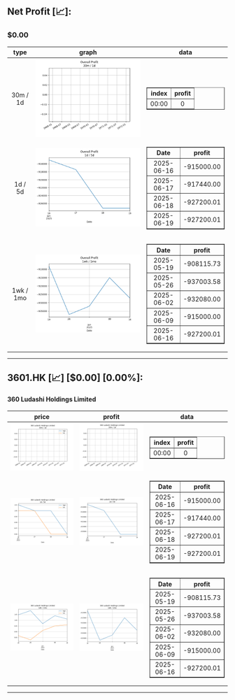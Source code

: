 ## Net Profit [📈]:
### $0.00
|type|graph|data|
|:---:|:---:|:---:|
|30m / 1d|![net_profit](image/overall_30m-1d.png)|<table border="1" class="dataframe"> <thead> <tr style="text-align: center;"> <th>index</th> <th>profit</th> </tr> </thead> <tbody> <tr> <td>00:00</td> <td>0</td> </tr> </tbody></table>|
|1d / 5d|![net_profit](image/overall_1d-5d.png)|<table border="1" class="dataframe"> <thead> <tr style="text-align: center;"> <th>Date</th> <th>profit</th> </tr> </thead> <tbody> <tr> <td>2025-06-16</td> <td>-915000.00</td> </tr> <tr> <td>2025-06-17</td> <td>-917440.00</td> </tr> <tr> <td>2025-06-18</td> <td>-927200.01</td> </tr> <tr> <td>2025-06-19</td> <td>-927200.01</td> </tr> </tbody></table>|
|1wk / 1mo|![net_profit](image/overall_1wk-1mo.png)|<table border="1" class="dataframe"> <thead> <tr style="text-align: center;"> <th>Date</th> <th>profit</th> </tr> </thead> <tbody> <tr> <td>2025-05-19</td> <td>-908115.73</td> </tr> <tr> <td>2025-05-26</td> <td>-937003.58</td> </tr> <tr> <td>2025-06-02</td> <td>-932080.00</td> </tr> <tr> <td>2025-06-09</td> <td>-915000.00</td> </tr> <tr> <td>2025-06-16</td> <td>-927200.01</td> </tr> </tbody></table>|
---
## 3601.HK [📈] [$0.00] [0.00%]:
#### 360 Ludashi Holdings Limited
|price|profit|data|
|:---:|:---:|:---:|
|![price](image/3601.HK_30m-1d_price.png)|![profit](image/3601.HK_30m-1d_profit.png)|<table border="1" class="dataframe"> <thead> <tr style="text-align: center;"> <th>index</th> <th>profit</th> </tr> </thead> <tbody> <tr> <td>00:00</td> <td>0</td> </tr> </tbody></table>|
|![price](image/3601.HK_1d-5d_price.png)|![profit](image/3601.HK_1d-5d_profit.png)|<table border="1" class="dataframe"> <thead> <tr style="text-align: center;"> <th>Date</th> <th>profit</th> </tr> </thead> <tbody> <tr> <td>2025-06-16</td> <td>-915000.00</td> </tr> <tr> <td>2025-06-17</td> <td>-917440.00</td> </tr> <tr> <td>2025-06-18</td> <td>-927200.01</td> </tr> <tr> <td>2025-06-19</td> <td>-927200.01</td> </tr> </tbody></table>|
|![price](image/3601.HK_1wk-1mo_price.png)|![profit](image/3601.HK_1wk-1mo_profit.png)|<table border="1" class="dataframe"> <thead> <tr style="text-align: center;"> <th>Date</th> <th>profit</th> </tr> </thead> <tbody> <tr> <td>2025-05-19</td> <td>-908115.73</td> </tr> <tr> <td>2025-05-26</td> <td>-937003.58</td> </tr> <tr> <td>2025-06-02</td> <td>-932080.00</td> </tr> <tr> <td>2025-06-09</td> <td>-915000.00</td> </tr> <tr> <td>2025-06-16</td> <td>-927200.01</td> </tr> </tbody></table>|
---
